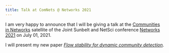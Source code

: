 ```yaml
---
title: Talk at ComNets @ Networks 2021
---
```


I am very happy to announce that I will be giving a talk at the [Communities in Networks](https://hocinecherifi.wixsite.com/comnets2021) satellite of the Joint Sunbelt and NetSci conference [Networks 2021](https://networks2021.net/) on July 01, 2021.

I will present my new paper [*Flow stability for dynamic community detection*](https://arxiv.org/abs/2101.06131).



